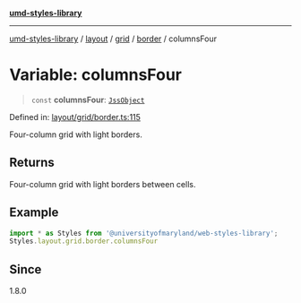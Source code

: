 [**umd-styles-library**](../../../../../../README.md)

***

[umd-styles-library](../../../../../../modules.md) / [layout](../../../../../README.md) / [grid](../../../README.md) / [border](../README.md) / columnsFour

# Variable: columnsFour

> `const` **columnsFour**: [`JssObject`](../../../../../../utilities/namespaces/transform/type-aliases/JssObject.md)

Defined in: [layout/grid/border.ts:115](https://github.com/UMD-Digital/design-system/blob/2d95010ba8e3e1595ebab66599330577b600c5fb/packages/styles/source/layout/grid/border.ts#L115)

Four-column grid with light borders.

## Returns

Four-column grid with light borders between cells.

## Example

```typescript
import * as Styles from '@universityofmaryland/web-styles-library';
Styles.layout.grid.border.columnsFour
```

## Since

1.8.0
